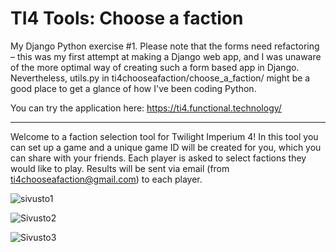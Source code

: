 # TI4 Tools: Choose a faction

My Django Python exercise #1. Please note that the forms need refactoring – this was my first attempt at making a Django web app, and I was unaware of the more optimal way of creating such a form based app in Django. Nevertheless, utils.py in ti4chooseafaction/choose_a_faction/ might be a good place to get a glance of how I've been coding Python.

You can try the application here: https://ti4.functional.technology/

--- 

Welcome to a faction selection tool for Twilight Imperium 4!
In this tool you can set up a game and a unique game ID will be created for you, which you can share with your friends. Each player is asked to select factions they would like to play. Results will be sent via email (from ti4chooseafaction@gmail.com) to each player.

![sivusto1](https://user-images.githubusercontent.com/50529472/147137016-48032936-22ca-4bc1-9010-119cb48b6251.png)


![Sivusto2](https://user-images.githubusercontent.com/50529472/147137029-13c41444-14d1-4e57-8744-5997800fa2df.png)


![Sivusto3](https://user-images.githubusercontent.com/50529472/147137038-f40e487a-f83e-477c-b44a-efa8a6df54a4.png)


